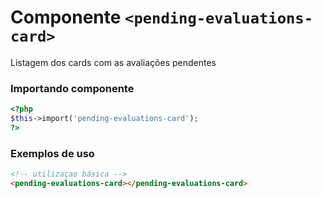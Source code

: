 # Componente `<pending-evaluations-card>`
Listagem dos cards com as avaliações pendentes


### Importando componente
```PHP
<?php 
$this->import('pending-evaluations-card');
?>
```
### Exemplos de uso
```HTML
<!-- utilizaçao básica -->
<pending-evaluations-card></pending-evaluations-card>

```